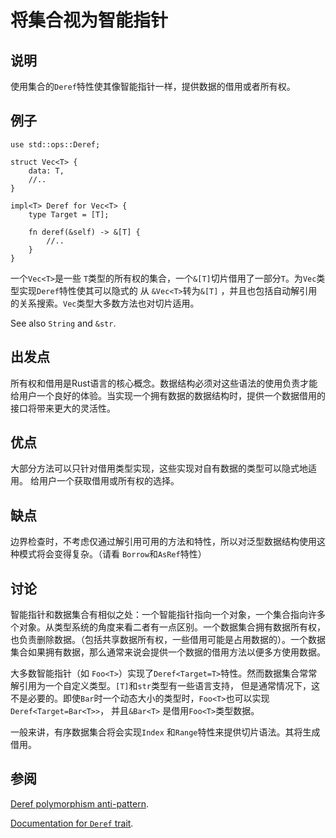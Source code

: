 # 将集合视为智能指针

## 说明

使用集合的`Deref`特性使其像智能指针一样，提供数据的借用或者所有权。

## 例子

```rust,ignore
use std::ops::Deref;

struct Vec<T> {
    data: T,
    //..
}

impl<T> Deref for Vec<T> {
    type Target = [T];

    fn deref(&self) -> &[T] {
        //..
    }
}
```

一个`Vec<T>`是一些 `T`类型的所有权的集合，一个`&[T]`切片借用了一部分`T`。为`Vec`类型实现`Deref`特性使其可以隐式的
从 `&Vec<T>`转为`&[T]` ，并且也包括自动解引用的关系搜索。`Vec`类型大多数方法也对切片适用。

See also `String` and `&str`.

## 出发点

所有权和借用是Rust语言的核心概念。数据结构必须对这些语法的使用负责才能给用户一个良好的体验。当实现一个拥有数据的数据结构时，提供一个数据借用的接口将带来更大的灵活性。

## 优点

大部分方法可以只针对借用类型实现，这些实现对自有数据的类型可以隐式地适用。
给用户一个获取借用或所有权的选择。

## 缺点

边界检查时，不考虑仅通过解引用可用的方法和特性，所以对泛型数据结构使用这种模式将会变得复杂。（请看 `Borrow`和`AsRef`特性）

## 讨论

智能指针和数据集合有相似之处：一个智能指针指向一个对象，一个集合指向许多个对象。从类型系统的角度来看二者有一点区别。一个数据集合拥有数据所有权，也负责删除数据。（包括共享数据所有权，一些借用可能是占用数据的）。一个数据集合如果拥有数据，那么通常来说会提供一个数据的借用方法以便多方使用数据。


大多数智能指针（如 `Foo<T>`）实现了`Deref<Target=T>`特性。然而数据集合常常解引用为一个自定义类型。`[T]`和`str`类型有一些语言支持，
但是通常情况下，这不是必要的。即使`Bar`时一个动态大小的类型时，`Foo<T>`也可以实现`Deref<Target=Bar<T>>`，
并且`&Bar<T>` 是借用`Foo<T>`类型数据。

一般来讲，有序数据集合将会实现`Index` 和`Range`特性来提供切片语法。其将生成借用。

## 参阅

[Deref polymorphism anti-pattern](../anti_patterns/deref.md).

[Documentation for `Deref` trait](https://doc.rust-lang.org/std/ops/trait.Deref.html).
